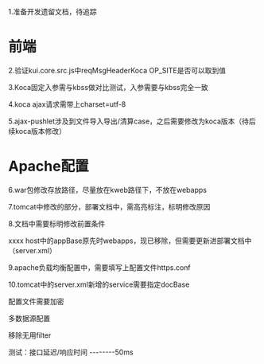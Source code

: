1.准备开发遗留文档，待追踪



# 前端

2.验证kui.core.src.js中reqMsgHeaderKoca OP_SITE是否可以取到值

3.Koca固定入参需与kbss做对比测试，入参需要与kbss完全一致

4.koca ajax请求需带上charset=utf-8

5.ajax-pushlet涉及到文件导入导出/清算case，之后需要修改为koca版本（待后续koca版本修改）





# Apache配置

6.war包修改存放路径，尽量放在kweb路径下，不放在webapps

7.tomcat中修改的部分，部署文档中，需高亮标注，标明修改原因

8.文档中需要标明修改前置条件

xxxx host中的appBase原先时webapps，现已移除，但需要更新进部署文档中（server.xml）



9.apache负载均衡配置中，需要填写上配置文件https.conf

10.tomcat中的server.xml新增的service需要指定docBase







配置文件需要加密

多数据源配置

移除无用filter



测试：接口延迟/响应时间             --------50ms